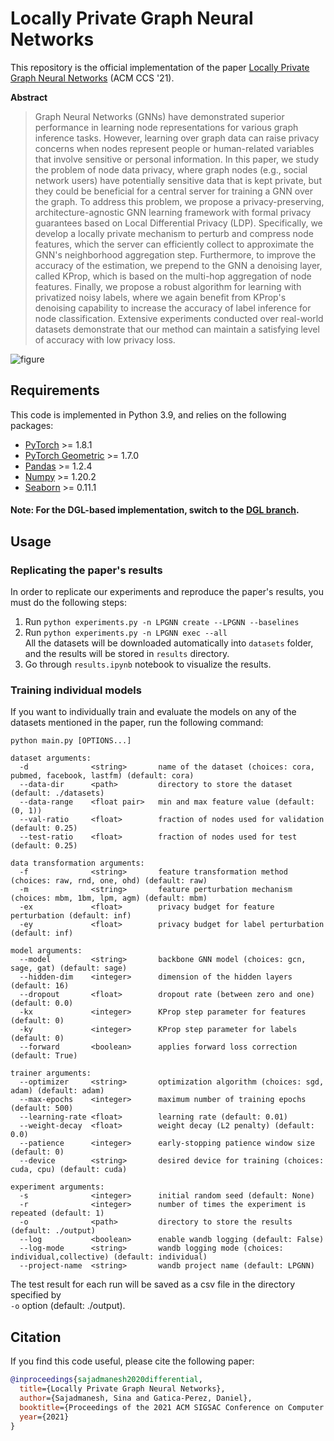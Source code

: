 # Locally Private Graph Neural Networks

This repository is the official implementation of the paper [Locally Private Graph Neural Networks](https://arxiv.org/abs/2006.05535) (ACM CCS '21).  

**Abstract**

> 	Graph Neural Networks (GNNs) have demonstrated superior performance in learning node representations for various graph inference tasks. However, learning over graph data can raise privacy concerns when nodes represent people or human-related variables that involve sensitive or personal information. In this paper, we study the problem of node data privacy, where graph nodes (e.g., social network users) have potentially sensitive data that is kept private, but they could be beneficial for a central server for training a GNN over the graph. To address this problem, we propose a privacy-preserving, architecture-agnostic GNN learning framework with formal privacy guarantees based on Local Differential Privacy (LDP). Specifically, we develop a locally private mechanism to perturb and compress node features, which the server can efficiently collect to approximate the GNN's neighborhood aggregation step. Furthermore, to improve the accuracy of the estimation, we prepend to the GNN a denoising layer, called KProp, which is based on the multi-hop aggregation of node features. Finally, we propose a robust algorithm for learning with privatized noisy labels, where we again benefit from KProp's denoising capability to increase the accuracy of label inference for node classification. Extensive experiments conducted over real-world datasets demonstrate that our method can maintain a satisfying level of accuracy with low privacy loss.  

![figure](https://raw.githubusercontent.com/sisaman/LPGNN/master/LPGNN.png)


## Requirements

This code is implemented in Python 3.9, and relies on the following packages:  
- [PyTorch](https://pytorch.org/get-started/locally/) >= 1.8.1
- [PyTorch Geometric](https://pytorch-geometric.readthedocs.io/en/latest/notes/installation.html) >= 1.7.0
- [Pandas](https://pandas.pydata.org/pandas-docs/stable/getting_started/install.html) >= 1.2.4
- [Numpy](https://numpy.org/install/) >= 1.20.2
- [Seaborn](https://seaborn.pydata.org/) >= 0.11.1  

#### Note: For the DGL-based implementation, switch to the [DGL branch](https://github.com/sisaman/LPGNN/tree/DGL).

## Usage

### Replicating the paper's results
In order to replicate our experiments and reproduce the paper's results, you must do the following steps:  
1. Run ``python experiments.py -n LPGNN create --LPGNN --baselines``
2. Run ``python experiments.py -n LPGNN exec --all``  
   All the datasets will be downloaded automatically into ``datasets`` folder, and the results will be stored in ``results`` directory.
2. Go through ``results.ipynb`` notebook to visualize the results.

### Training individual models
If you want to individually train and evaluate the models on any of the datasets mentioned in the paper, run the following command:  
```
python main.py [OPTIONS...]

dataset arguments:
  -d              <string>       name of the dataset (choices: cora, pubmed, facebook, lastfm) (default: cora)
  --data-dir      <path>         directory to store the dataset (default: ./datasets)
  --data-range    <float pair>   min and max feature value (default: (0, 1))
  --val-ratio     <float>        fraction of nodes used for validation (default: 0.25)
  --test-ratio    <float>        fraction of nodes used for test (default: 0.25)

data transformation arguments:
  -f              <string>       feature transformation method (choices: raw, rnd, one, ohd) (default: raw)
  -m              <string>       feature perturbation mechanism (choices: mbm, 1bm, lpm, agm) (default: mbm)
  -ex             <float>        privacy budget for feature perturbation (default: inf)
  -ey             <float>        privacy budget for label perturbation (default: inf)

model arguments:
  --model         <string>       backbone GNN model (choices: gcn, sage, gat) (default: sage)
  --hidden-dim    <integer>      dimension of the hidden layers (default: 16)
  --dropout       <float>        dropout rate (between zero and one) (default: 0.0)
  -kx             <integer>      KProp step parameter for features (default: 0)
  -ky             <integer>      KProp step parameter for labels (default: 0)
  --forward       <boolean>      applies forward loss correction (default: True)

trainer arguments:
  --optimizer     <string>       optimization algorithm (choices: sgd, adam) (default: adam)
  --max-epochs    <integer>      maximum number of training epochs (default: 500)
  --learning-rate <float>        learning rate (default: 0.01)
  --weight-decay  <float>        weight decay (L2 penalty) (default: 0.0)
  --patience      <integer>      early-stopping patience window size (default: 0)
  --device        <string>       desired device for training (choices: cuda, cpu) (default: cuda)

experiment arguments:
  -s              <integer>      initial random seed (default: None)
  -r              <integer>      number of times the experiment is repeated (default: 1)
  -o              <path>         directory to store the results (default: ./output)
  --log           <boolean>      enable wandb logging (default: False)
  --log-mode      <string>       wandb logging mode (choices: individual,collective) (default: individual)
  --project-name  <string>       wandb project name (default: LPGNN)
```

The test result for each run will be saved as a csv file in the directory specified by  
``-o`` option (default: ./output).

## Citation

If you find this code useful, please cite the following paper:  
```bibtex
@inproceedings{sajadmanesh2020differential,
  title={Locally Private Graph Neural Networks},
  author={Sajadmanesh, Sina and Gatica-Perez, Daniel},
  booktitle={Proceedings of the 2021 ACM SIGSAC Conference on Computer and Communications Security (CCS '21)},
  year={2021}
}
```
